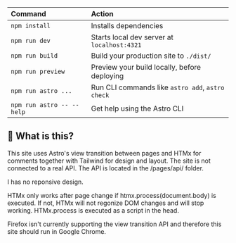 | Command                   | Action                                           |
| :------------------------ | :----------------------------------------------- |
| `npm install`             | Installs dependencies                            |
| `npm run dev`             | Starts local dev server at `localhost:4321`      |
| `npm run build`           | Build your production site to `./dist/`          |
| `npm run preview`         | Preview your build locally, before deploying     |
| `npm run astro ...`       | Run CLI commands like `astro add`, `astro check` |
| `npm run astro -- --help` | Get help using the Astro CLI                     |

## 👀 What is this?

This site uses Astro's view transition between pages and HTMx for comments together with Tailwind for design and layout. The site is not connected to a real API.
The API is located in the /pages/api/ folder.

I has no reponsive design.

HTMx only works after page change if htmx.process(document.body) is executed. If not, HTMx will not regonize DOM changes and will stop working. HTMx.process is executed as a script in the head.

Firefox isn't currently supporting the view transition API and therefore this site should run in Google Chrome.
